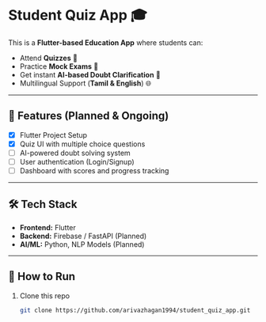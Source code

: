 # Student Quiz App 🎓

This is a **Flutter-based Education App** where students can:
- Attend **Quizzes** 📘  
- Practice **Mock Exams** 📝  
- Get instant **AI-based Doubt Clarification** 🤖  
- Multilingual Support (**Tamil & English**) 🌐  

---

## 🚀 Features (Planned & Ongoing)
- [x] Flutter Project Setup  
- [x] Quiz UI with multiple choice questions  
- [ ] AI-powered doubt solving system  
- [ ] User authentication (Login/Signup)  
- [ ] Dashboard with scores and progress tracking  

---

## 🛠️ Tech Stack
- **Frontend:** Flutter  
- **Backend:** Firebase / FastAPI (Planned)  
- **AI/ML:** Python, NLP Models (Planned)  

---

## 📌 How to Run
1. Clone this repo  
   ```bash
   git clone https://github.com/arivazhagan1994/student_quiz_app.git


